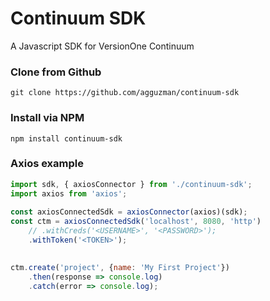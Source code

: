 # Continuum SDK
A Javascript SDK for VersionOne Continuum

### Clone from Github
```
git clone https://github.com/agguzman/continuum-sdk
```

### Install via NPM

```
npm install continuum-sdk
```

### Axios example
```javascript
import sdk, { axiosConnector } from './continuum-sdk';
import axios from 'axios';
 
const axiosConnectedSdk = axiosConnector(axios)(sdk);
const ctm = axiosConnectedSdk('localhost', 8080, 'http')
    // .withCreds('<USERNAME>', '<PASSWORD>');
    .withToken('<TOKEN>');
 

ctm.create('project', {name: 'My First Project'})
    .then(response => console.log)
    .catch(error => console.log);
```
